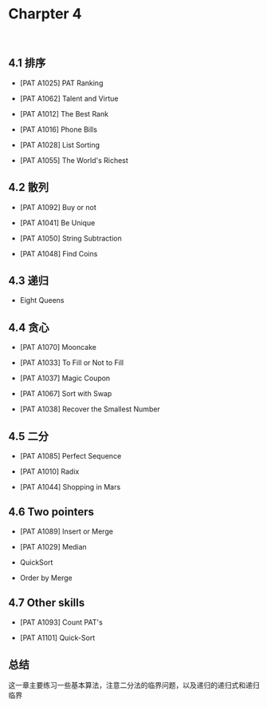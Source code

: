 # Charpter 4
<br>

##  4.1 排序

* 	[PAT A1025] PAT Ranking

*	[PAT A1062] Talent and Virtue

*	[PAT A1012] The Best Rank

*	[PAT A1016] Phone Bills

*	[PAT A1028] List Sorting

*	[PAT A1055] The World's Richest

##  4.2 散列

*	[PAT A1092] Buy or not

*	[PAT A1041] Be Unique

*	[PAT A1050] String Subtraction

*	[PAT A1048] Find Coins

##	4.3 递归

*	Eight Queens

##	4.4 贪心

*	[PAT A1070] Mooncake

*	[PAT A1033] To Fill or Not to Fill

*	[PAT A1037] Magic Coupon

*	[PAT A1067] Sort with Swap

*	[PAT A1038] Recover the Smallest Number

##	4.5 二分

*	[PAT A1085] Perfect Sequence

*	[PAT A1010] Radix

*	[PAT A1044] Shopping in Mars 

##	4.6 Two pointers

*	[PAT A1089] Insert or Merge

*	[PAT A1029] Median

*	QuickSort

*	Order by Merge

##	4.7 Other skills

*	[PAT A1093] Count PAT's

*	[PAT A1101] Quick-Sort

##	总结

这一章主要练习一些基本算法，注意二分法的临界问题，以及递归的递归式和递归临界
